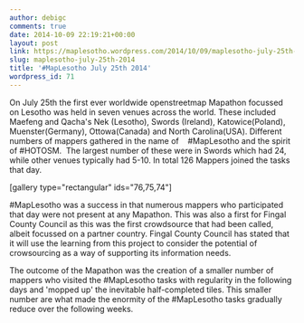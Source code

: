 ```yaml
---
author: debigc
comments: true
date: 2014-10-09 22:19:21+00:00
layout: post
link: https://maplesotho.wordpress.com/2014/10/09/maplesotho-july-25th-2014/
slug: maplesotho-july-25th-2014
title: '#MapLesotho July 25th 2014'
wordpress_id: 71
---
```


On July 25th the first ever worldwide openstreetmap Mapathon focussed on Lesotho was held in seven venues across the world. These included Maefeng and Qacha's Nek (Lesotho), Swords (Ireland), Katowice(Poland), Muenster(Germany), Ottowa(Canada) and North Carolina(USA). Different numbers of mappers gathered in the name of    #MapLesotho and the spirit of #HOTOSM.  The largest number of these were in Swords which had 24, while other venues typically had 5-10. In total 126 Mappers joined the tasks that day.

[gallery type="rectangular" ids="76,75,74"]

#MapLesotho was a success in that numerous mappers who participated that day were not present at any Mapathon. This was also a first for Fingal County Council as this was the first crowdsource that had been called, albeit focussed on a partner country. Fingal County Council has stated that it will use the learning from this project to consider the potential of crowsourcing as a way of supporting its information needs.

The outcome of the Mapathon was the creation of a smaller number of mappers who visited the #MapLesotho tasks with regularity in the following days and 'mopped up' the inevitable half-completed tiles. This smaller number are what made the enormity of the #MapLesotho tasks gradually reduce over the following weeks.
